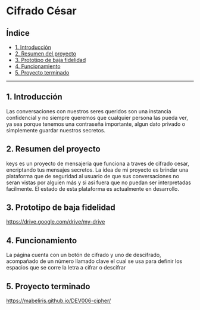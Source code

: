 # Cifrado César

## Índice

* [1. Introducción](#1-Introducción)
* [2. Resumen del proyecto](#2-resumen-del-proyecto)
* [3. Prototipo de baja fidelidad](#3-Prototipo-de-baja-fidelidad)
* [4. Funcionamiento](#4-Funcionamiento)
* [5. Proyecto terminado](#5-Proyecto-terminado)

***

## 1. Introducción

Las conversaciones con nuestros seres queridos son una instancia confidencial y no 
siempre queremos que cualquier persona las pueda ver, ya sea porque tenemos una 
contraseña importante, algun dato privado o simplemente guardar nuestros secretos.


## 2. Resumen del proyecto

keys es un proyecto de mensajeria que funciona a traves de cifrado cesar, 
encriptando tus mensajes secretos.
La idea de mi proyecto es brindar una plataforma que de seguridad al usuario de que 
sus conversaciones no seran vistas por alguien más y si asi fuera que no puedan ser 
interpretadas facilmente.
El estado de esta plataforma es actualmente en desarrollo.

## 3. Prototipo de baja fidelidad
https://drive.google.com/drive/my-drive

## 4. Funcionamiento

La página cuenta con un botón de cifrado y uno de descifrado, acompañado de un número
llamado clave el cual se usa para definir los espacios que se corre la letra a cifrar 
o descifrar

## 5. Proyecto terminado
https://mabeliris.github.io/DEV006-cipher/
